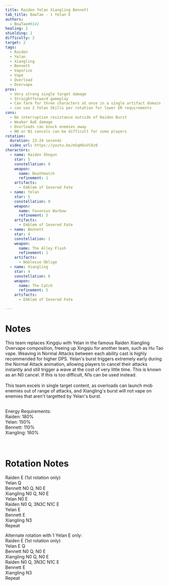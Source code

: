 ```yaml
---
title: Raiden Yelan Xiangling Bennett
tab_title: BowTae - 1 Yelan E
authors:
  - BowTae#0141
healing: 2
shielding: 1
difficulty: 2 
target: 2 
tags:
  - Raiden
  - Yelan
  - Xiangling
  - Bennett
  - Vaporize
  - Vape
  - Overload
  - Overvape
pros:
  - Very strong single target damage
  - Straightforward gameplay
  - Can farm for three characters at once in a single artifact domain (Emblem)
  - can use 2 Yelan Skills per rotation for lower ER requirements
cons: 
  - No interruption resistance outside of Raiden Burst
  - Weaker AoE damage
  - Overloads can knock enemies away
  - N0 or N1 cancels can be difficult for some players
rotation:
  duration: 23-24 seconds
  video_url: https://youtu.be/mSqHOuVC8z0
characters:
  - name: Raiden Shogun
    star: 5
    constellation: 0
    weapon:
      name: Deathmatch
      refinement: 1
    artifacts:
      - Emblem of Severed Fate
  - name: Yelan
    star: 5
    constellation: 0
    weapon:
      name: Favonius Warbow
      refinement: 5
    artifacts:
      - Emblem of Severed Fate
  - name: Bennett
    star: 4
    constellation: 1
    weapon:
      name: The Alley Flash
      refinement: 1
    artifacts:
      - Noblesse Oblige
  - name: Xiangling
    star: 4
    constellation: 6
    weapon:
      name: The Catch
      refinement: 5
    artifacts:
      - Emblem of Severed Fate

---
```


# **Notes**

This team replaces Xingqiu with Yelan in the famous Raiden Xiangling Overvape composition, freeing up Xingqiu for another team, such as Hu Tao vape. Weaving in Normal Attacks between each ability cast is highly recommended for higher DPS. Yelan's burst triggers extremely early during the Normal Attack animation, allowing players to cancel their attacks instantly and still trigger a wave at the cost of very little time. This is known as an N0 cancel. If this is too difficult, N1s can be used instead. 
<br></br>
This team excels in single target content, as overloads can launch mob enemies out of range of attacks, and Xiangling's burst will not vape on enemies that aren't targetted by Yelan's burst.
<br></br>

Energy Requirements:  
Raiden: 180%  
Yelan: 150%  
Bennett: 110%  
Xiangling: 160%  
<br></br>

# **Rotation Notes**  
Raiden E (1st rotation only)    
Yelan Q  
Bennett N0 Q, N0 E  
Xiangling N0 Q, N0 E  
Yelan N0 E  
Raiden N0 Q, 3N3C N1C E  
Yelan E  
Bennett E  
Xiangling N3  
Repeat 

Alternate rotation with 1 Yelan E only:  
Raiden E (1st rotation only)  
Yelan E Q  
Bennett N0 Q, N0 E  
Xiangling N0 Q, N0 E  
Raiden N0 Q, 3N3C N1C E  
Bennett E  
Xiangling N3  
Repeat  